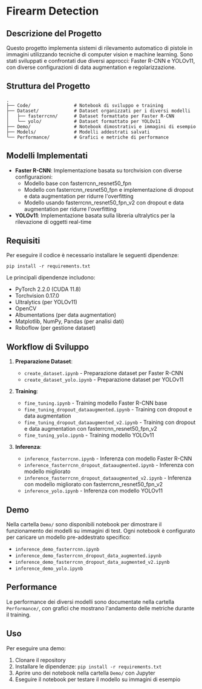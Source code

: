 # Firearm Detection

## Descrizione del Progetto

Questo progetto implementa sistemi di rilevamento automatico di pistole in immagini utilizzando tecniche di computer vision e machine learning. Sono stati sviluppati e confrontati due diversi approcci: Faster R-CNN e YOLOv11, con diverse configurazioni di data augmentation e regolarizzazione.

## Struttura del Progetto

```
.
├── Code/                # Notebook di sviluppo e training
├── Dataset/             # Dataset organizzati per i diversi modelli
│   ├── fasterrcnn/      # Dataset formattato per Faster R-CNN
│   └── yolo/            # Dataset formattato per YOLOv11
├── Demo/                # Notebook dimostrativi e immagini di esempio
├── Models/              # Modelli addestrati salvati
└── Performance/         # Grafici e metriche di performance
```

## Modelli Implementati

- **Faster R-CNN**: Implementazione basata su torchvision con diverse configurazioni:
  - Modello base con fasterrcnn_resnet50_fpn
  - Modello con fasterrcnn_resnet50_fpn e implementazione di dropout e data augmentation per ridurre l'overfitting
  - Modello usando fasterrcnn_resnet50_fpn_v2 con dropout e data augmentation per ridurre l'overfitting
- **YOLOv11**: Implementazione basata sulla libreria ultralytics per la rilevazione di oggetti real-time

## Requisiti

Per eseguire il codice è necessario installare le seguenti dipendenze:

```
pip install -r requirements.txt
```

Le principali dipendenze includono:

- PyTorch 2.2.0 (CUDA 11.8)
- Torchvision 0.17.0
- Ultralytics (per YOLOv11)
- OpenCV
- Albumentations (per data augmentation)
- Matplotlib, NumPy, Pandas (per analisi dati)
- Roboflow (per gestione dataset)

## Workflow di Sviluppo

1. **Preparazione Dataset**:

   - `create_dataset.ipynb` - Preparazione dataset per Faster R-CNN
   - `create_dataset_yolo.ipynb` - Preparazione dataset per YOLOv11

2. **Training**:

   - `fine_tuning.ipynb` - Training modello Faster R-CNN base
   - `fine_tuning_dropout_dataaugmented.ipynb` - Training con dropout e data augmentation
   - `fine_tuning_dropout_dataaugmented_v2.ipynb` - Training con dropout e data augmentation con fasterrcnn_resnet50_fpn_v2
   - `fine_tuning_yolo.ipynb` - Training modello YOLOv11

3. **Inferenza**:

   - `inference_fasterrcnn.ipynb` - Inferenza con modello Faster R-CNN
   - `inference_fasterrcnn_dropout_dataaugmented.ipynb` - Inferenza con modello migliorato
   - `inference_fasterrcnn_dropout_dataaugmented_v2.ipynb` - Inferenza con modello migliorato con fasterrcnn_resnet50_fpn_v2
   - `inference_yolo.ipynb` - Inferenza con modello YOLOv11

## Demo

Nella cartella `Demo/` sono disponibili notebook per dimostrare il funzionamento dei modelli su immagini di test. Ogni notebook è configurato per caricare un modello pre-addestrato specifico:

- `inference_demo_fasterrcnn.ipynb`
- `inference_demo_fasterrcnn_dropout_data_augmented.ipynb`
- `inference_demo_fasterrcnn_dropout_data_augmented_v2.ipynb`
- `inference_demo_yolo.ipynb`

## Performance

Le performance dei diversi modelli sono documentate nella cartella `Performance/`, con grafici che mostrano l'andamento delle metriche durante il training.

## Uso

Per eseguire una demo:

1. Clonare il repository
2. Installare le dipendenze: `pip install -r requirements.txt`
3. Aprire uno dei notebook nella cartella `Demo/` con Jupyter
4. Eseguire il notebook per testare il modello su immagini di esempio

